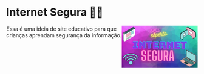 # Internet Segura 👩‍🏫

<img align="right" src="segura.png" width="200">

 Essa é uma ideia de site educativo para que crianças aprendam segurança da informação.
